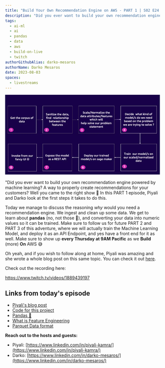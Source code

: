 ```yaml
---
title: "Build Your Own Recommendation Engine on AWS - PART 1 | S02 E24 | Build On Weekly"
description: "Did you ever want to build your own recommendation engine powered by machine learning? A way to properly create recommendations for your customers? In PART 1, Piyali and Darko look at the first steps it takes to do this."
tags:
  - ai-ml
  - ai
  - pandas
  - data
  - aws
  - build-on-live
  - twitch
authorGithubAlias: darko-mesaros
authorName: Darko Mesaros
date: 2023-08-03
spaces:
  - livestreams
---
```


![Recommendation flow](images/recommendation_flow.webp "What are we going to do in this series")

"Did you ever want to build your own recommendation engine powered by machine learning? A way to properly create recommendations for your customers? Well you came to the right show 🥳 In this PART 1 episode, Piyali and Darko look at the first steps it takes to do this.

Today we manage to discuss the reasoning *why* would you need a recommendation engine. We ingest and clean up some data. We get to learn about **pandas** (no, not those 🐼), and converting your data into numeric values so it can be trained. Make sure to follow us for future PART 2 and PART 3 of this adventure, where we will actually train the Machine Learning Model, and deploy it as an API Endpoint, and yes have a front end for it as well. Make sure to show up **every Thursday at 9AM Pacific** as we **Build** (more) **On** AWS 😅

Oh yeah, and if you wish to follow along at home, Piyali was amazing and she wrote a whole blog post on this same topic. You can check it out [here](/tutorials/recommendation-engine-full-stack).

Check out the recording here:

https://www.twitch.tv/videos/1889439197

## Links from today's episode

- [Piyali's blog post](/tutorials/recommendation-engine-full-stack)
- [Code for this project](https://github.com/build-on-aws/recommendation-engine-full-stack)
- [Pandas 🐼](https://pypi.org/project/pandas/)
- [What is Feature Engineering](https://towardsdatascience.com/what-is-feature-engineering-importance-tools-and-techniques-for-machine-learning-2080b0269f10)
- [Parquet Data format](https://parquet.apache.org/)

**Reach out to the hosts and guests:**

- Piyali: [https://www.linkedin.com/in/piyali-kamra/](https://www.linkedin.com/in/piyali-kamra/)
- Darko: [https://www.linkedin.com/in/darko-mesaros/](https://www.linkedin.com/in/darko-mesaros/)
